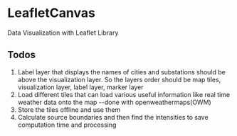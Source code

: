 # LeafletCanvas
Data Visualization with Leaflet Library

## Todos
1. Label layer that displays the names of cities and substations should be above the visualization layer. So the layers order should be map tiles, visualization layer, label layer, marker layer
2. Load different tiles that can load various useful information like real time weather data onto the map --done with openweathermaps(OWM)
3. Store the tiles offline and use them
4. Calculate source boundaries and then find the intensities to save computation time and processing